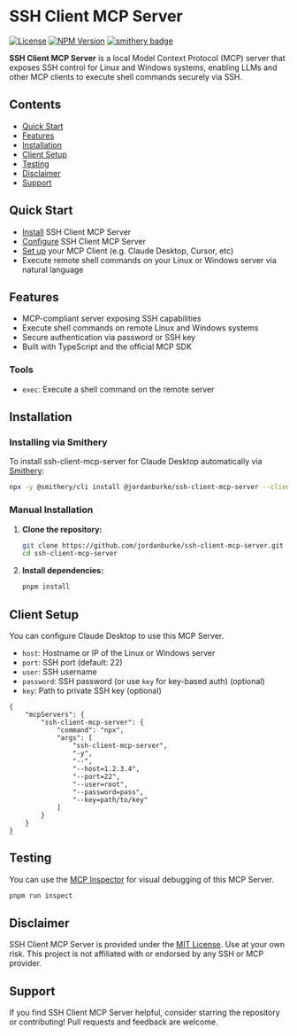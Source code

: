 # SSH Client MCP Server

[![License](https://img.shields.io/github/license/jordanburke/ssh-client-mcp-server)](./LICENSE)
[![NPM Version](https://img.shields.io/npm/v/ssh-mcp)](https://www.npmjs.com/package/ssh-mcp)
[![smithery badge](https://smithery.ai/badge/@jordanburke/ssh-client-mcp-server)](https://smithery.ai/server/@jordanburke/ssh-client-mcp-server)

**SSH Client MCP Server** is a local Model Context Protocol (MCP) server that exposes SSH control for Linux and Windows systems, enabling LLMs and other MCP clients to execute shell commands securely via SSH.

## Contents

- [Quick Start](#quick-start)
- [Features](#features)
- [Installation](#installation)
- [Client Setup](#client-setup)
- [Testing](#testing)
- [Disclaimer](#disclaimer)
- [Support](#support)

## Quick Start

- [Install](#installation) SSH Client MCP Server
- [Configure](#configuration) SSH Client MCP Server
- [Set up](#client-setup) your MCP Client (e.g. Claude Desktop, Cursor, etc)
- Execute remote shell commands on your Linux or Windows server via natural language

## Features

- MCP-compliant server exposing SSH capabilities
- Execute shell commands on remote Linux and Windows systems
- Secure authentication via password or SSH key
- Built with TypeScript and the official MCP SDK

### Tools

- `exec`: Execute a shell command on the remote server

## Installation

### Installing via Smithery

To install ssh-client-mcp-server for Claude Desktop automatically via [Smithery](https://smithery.ai/server/@jordanburke/ssh-client-mcp-server):

```bash
npx -y @smithery/cli install @jordanburke/ssh-client-mcp-server --client claude
```

### Manual Installation

1. **Clone the repository:**
   ```bash
   git clone https://github.com/jordanburke/ssh-client-mcp-server.git
   cd ssh-client-mcp-server
   ```
2. **Install dependencies:**
   ```bash
   pnpm install
   ```

## Client Setup

You can configure Claude Desktop to use this MCP Server.
   - `host`: Hostname or IP of the Linux or Windows server
   - `port`: SSH port (default: 22)
   - `user`: SSH username
   - `password`: SSH password (or use `key` for key-based auth) (optional)
   - `key`: Path to private SSH key (optional)


```commandline
{
    "mcpServers": {
        "ssh-client-mcp-server": {
            "command": "npx",
            "args": [
                "ssh-client-mcp-server",
                "-y",
                "--",
                "--host=1.2.3.4",
                "--port=22",
                "--user=root",
                "--password=pass",
                "--key=path/to/key"
            ]
        }
    }
}
```

## Testing

You can use the [MCP Inspector](https://modelcontextprotocol.io/docs/tools/inspector) for visual debugging of this MCP Server.

```sh
pnpm run inspect
```

## Disclaimer

SSH Client MCP Server is provided under the [MIT License](./LICENSE). Use at your own risk. This project is not affiliated with or endorsed by any SSH or MCP provider.

## Support

If you find SSH Client MCP Server helpful, consider starring the repository or contributing! Pull requests and feedback are welcome.
